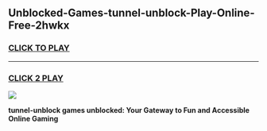 
## Unblocked-Games-tunnel-unblock-Play-Online-Free-2hwkx
<h3>
<a href="https://premium76.site?title=tunnel-unblock&ref=26A">CLICK TO PLAY</a></h3>
<hr>

<h3>
<a href="https://premium76.site?title=tunnel-unblock&ref=26A">CLICK 2 PLAY</a>
  
</h3>

<a href="https://premium76.site?title=tunnel-unblock&ref=26A"><img src="https://clearcache.store/games.png"></a>


**tunnel-unblock games unblocked: Your Gateway to Fun and Accessible Online Gaming**

